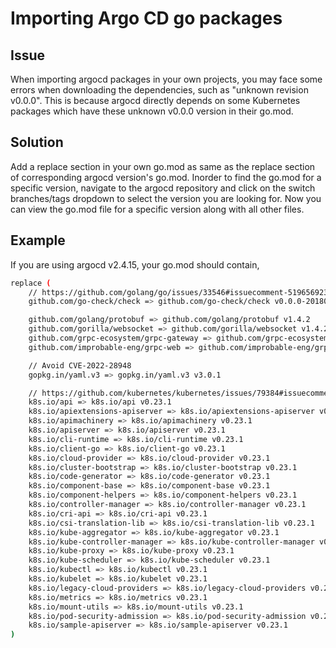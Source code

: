 # Importing Argo CD go packages 

## Issue 
When importing argocd packages in your own projects, you may face some errors when downloading the dependencies, such as "unknown revision v0.0.0". This is because argocd directly depends on some Kubernetes packages which have these unknown v0.0.0 version in their go.mod.

## Solution
Add a replace section in your own go.mod as same as the replace section of corresponding argocd version's go.mod. Inorder to find the go.mod for a specific version, navigate to the argocd repository and click on the switch branches/tags dropdown to select the version you are looking for. Now you can view the go.mod file for a specific version along with all other files.

## Example

If you are using argocd v2.4.15, your go.mod should contain,

```bash
replace (
    // https://github.com/golang/go/issues/33546#issuecomment-519656923
    github.com/go-check/check => github.com/go-check/check v0.0.0-20180628173108-788fd7840127

    github.com/golang/protobuf => github.com/golang/protobuf v1.4.2
    github.com/gorilla/websocket => github.com/gorilla/websocket v1.4.2
    github.com/grpc-ecosystem/grpc-gateway => github.com/grpc-ecosystem/grpc-gateway v1.16.0
    github.com/improbable-eng/grpc-web => github.com/improbable-eng/grpc-web v0.0.0-20181111100011-16092bd1d58a

    // Avoid CVE-2022-28948
    gopkg.in/yaml.v3 => gopkg.in/yaml.v3 v3.0.1

    // https://github.com/kubernetes/kubernetes/issues/79384#issuecomment-505627280
    k8s.io/api => k8s.io/api v0.23.1
    k8s.io/apiextensions-apiserver => k8s.io/apiextensions-apiserver v0.23.1
    k8s.io/apimachinery => k8s.io/apimachinery v0.23.1
    k8s.io/apiserver => k8s.io/apiserver v0.23.1
    k8s.io/cli-runtime => k8s.io/cli-runtime v0.23.1
    k8s.io/client-go => k8s.io/client-go v0.23.1
    k8s.io/cloud-provider => k8s.io/cloud-provider v0.23.1
    k8s.io/cluster-bootstrap => k8s.io/cluster-bootstrap v0.23.1
    k8s.io/code-generator => k8s.io/code-generator v0.23.1
    k8s.io/component-base => k8s.io/component-base v0.23.1
    k8s.io/component-helpers => k8s.io/component-helpers v0.23.1
    k8s.io/controller-manager => k8s.io/controller-manager v0.23.1
    k8s.io/cri-api => k8s.io/cri-api v0.23.1
    k8s.io/csi-translation-lib => k8s.io/csi-translation-lib v0.23.1
    k8s.io/kube-aggregator => k8s.io/kube-aggregator v0.23.1
    k8s.io/kube-controller-manager => k8s.io/kube-controller-manager v0.23.1
    k8s.io/kube-proxy => k8s.io/kube-proxy v0.23.1
    k8s.io/kube-scheduler => k8s.io/kube-scheduler v0.23.1
    k8s.io/kubectl => k8s.io/kubectl v0.23.1
    k8s.io/kubelet => k8s.io/kubelet v0.23.1
    k8s.io/legacy-cloud-providers => k8s.io/legacy-cloud-providers v0.23.1
    k8s.io/metrics => k8s.io/metrics v0.23.1
    k8s.io/mount-utils => k8s.io/mount-utils v0.23.1
    k8s.io/pod-security-admission => k8s.io/pod-security-admission v0.23.1
    k8s.io/sample-apiserver => k8s.io/sample-apiserver v0.23.1
)
```
